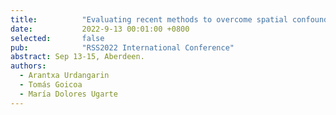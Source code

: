 ```yaml
---
title:          "Evaluating recent methods to overcome spatial confounding"
date:           2022-9-13 00:01:00 +0800
selected:       false
pub:            "RSS2022 International Conference"
abstract: Sep 13-15, Aberdeen.
authors:
  - Arantxa Urdangarin
  - Tomás Goicoa
  - María Dolores Ugarte
---
```

